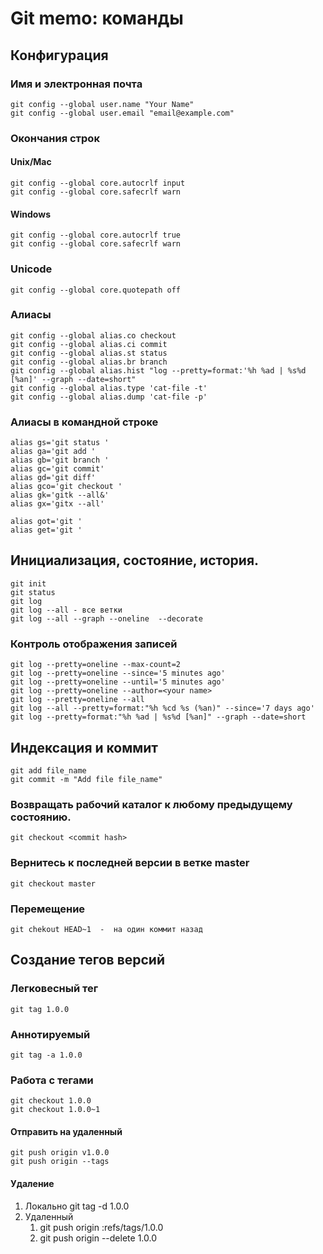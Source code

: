 # Git memo: команды

## Конфигурация

### Имя и электронная почта

    git config --global user.name "Your Name"
    git config --global user.email "email@example.com"

### Окончания строк

#### Unix/Mac

    git config --global core.autocrlf input
    git config --global core.safecrlf warn

#### Windows

    git config --global core.autocrlf true
    git config --global core.safecrlf warn

### Unicode

    git config --global core.quotepath off

### Алиасы
    git config --global alias.co checkout
    git config --global alias.ci commit
    git config --global alias.st status
    git config --global alias.br branch
    git config --global alias.hist "log --pretty=format:'%h %ad | %s%d [%an]' --graph --date=short"
    git config --global alias.type 'cat-file -t'
    git config --global alias.dump 'cat-file -p'

### Алиасы в командной строке
    alias gs='git status '
    alias ga='git add '
    alias gb='git branch '
    alias gc='git commit'
    alias gd='git diff'
    alias gco='git checkout '
    alias gk='gitk --all&'
    alias gx='gitx --all'

    alias got='git '
    alias get='git '

## Инициализация, состояние, история.
    git init
    git status
    git log 
    git log --all - все ветки
    git log --all --graph --oneline  --decorate

### Контроль отображения записей
    git log --pretty=oneline --max-count=2
    git log --pretty=oneline --since='5 minutes ago'
    git log --pretty=oneline --until='5 minutes ago'
    git log --pretty=oneline --author=<your name>
    git log --pretty=oneline --all
    git log --all --pretty=format:"%h %cd %s (%an)" --since='7 days ago'
    git log --pretty=format:"%h %ad | %s%d [%an]" --graph --date=short

## Индексация и коммит
    git add file_name
    git commit -m "Add file file_name"

### Возвращать рабочий каталог к любому предыдущему состоянию.
    git checkout <commit hash>

### Вернитесь к последней версии в ветке master
    git checkout master

### Перемещение
    git chekout HEAD~1  -  на один коммит назад


## Создание тегов версий
### Легковесный тег
    git tag 1.0.0

### Аннотируемый
    git tag -a 1.0.0

### Работа с тегами
    git checkout 1.0.0
    git checkout 1.0.0~1
#### Отправить на удаленный
    git push origin v1.0.0
    git push origin --tags
#### Удаление
1. Локально
    git tag -d 1.0.0
2. Удаленный
    1. git push origin :refs/tags/1.0.0
    2.  git push origin --delete 1.0.0
